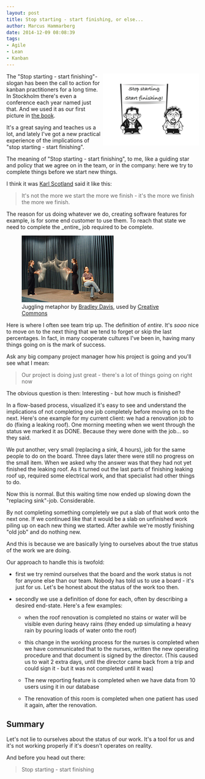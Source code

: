 ```yaml
---
layout: post
title: Stop starting - start finishing, or else...
author: Marcus Hammarberg
date: 2014-12-09 08:08:39
tags:
- Agile
- Lean
- Kanban
---
```


<img src="/img/stopStarting.jpg" style="float:right" width="50%">The "Stop starting - start finishing"-slogan has been the call to action for kanban practitioners for a long time. In Stockholm there's even a conference each year named just that.
And we used it as our first picture in <a href="http://bit.ly/theKanbanBook">the book</a>.

It's a great saying and teaches us a lot, and lately I've got a new practical experience of the implications of "stop starting - start finishing".
<!-- excerpt-end -->
The meaning of "Stop starting - start finishing", to me, like a guiding star and policy that we agree on in the team, or in the company: here we try to complete things before we start new things.

I think it was <a href="https://twitter.com/kjscotland">Karl Scotland</a> said it like this:
<blockquote>It's not the more we start the more we finish - it's the more we finish the more we finish.</blockquote>
The reason for us doing whatever we do, creating software features for example, is for some end customer to use them. To reach that state we need to complete the _entire_ job required to be complete.

<figure style="float:left">
	<img src="/img/juggling.jpg" alt="Juggling">
	<figcaption>Juggling metaphor by <a href="https://www.flickr.com/photos/backpackphotography/">Bradley Davis</a>, used by <a href="https://creativecommons.org/licenses/by-nd/2.0/">Creative Commons</a></figcaption>
</figure>

Here is where I often see team trip up. The definition of _entire_. It's *sooo* nice to move on to the next thing that we tend to forget or skip the last percentages. In fact, in many cooperate cultures I've been in, having many things going on is the mark of success.

Ask any big company project manager how his project is going and you'll see what I mean:
<blockquote>Our project is doing just great - there's a lot of things going on right now</blockquote>
The obvious question is then: Interesting - but how much is finished?

In a flow-based process, visualized it's easy to see and understand the implications of not completing one job completely before moving on to the next. Here's one example for my current client: we had a renovation job to do (fixing a leaking roof).
One morning meeting when we went through the status we marked it as DONE. Because they were done with the job... so they said.

We put another, very small (replacing a sink, 4 hours), job for the same people to do on the board. Three days later there were still no progress on the small item. When we asked why the answer was that they had not yet finished the leaking roof. As it turned out the last parts of finishing leaking roof up, required some electrical work, and that specialist had other things to do.

Now this is normal. But this waiting time now ended up slowing down the "replacing sink"-job. Considerable.

By not completing something completely we put a slab of that work onto the next one. If we continued like that it would be a slab on unfinished work piling up on each new thing we started. After awhile we're mostly finishing "old job" and do nothing new.

And this is because we are basically lying to ourselves about the true status of the work we are doing.

Our approach to handle this is twofold:

* first we try remind ourselves that the board and the work status is not for anyone else than our team. Nobody has told us to use a board - it's just for us. Let's be honest about the status of the work too then.

* secondly we use a definition of done for each, often by describing a desired end-state. Here's a few examples:

	* when the roof renovation is completed no stains or water will be visible even during heavy rains (they ended up simulating a heavy rain by pouring loads of water onto the roof)

	* this change in the working process for the nurses is completed when we have communicated that to the nurses, written the new operating procedure and that document is signed by the director. (This caused us to wait 2 extra days, until the director came back from a trip and could sign it - but it was not completed until it was)

	* The new reporting feature is completed when we have data from 10 users using it in our database

	* The renovation of this room is completed when one patient has used it again, after the renovation.

## Summary
Let's not lie to ourselves about the status of our work. It's a tool for us and it's not working properly if it's doesn't operates on reality.

And before you head out there:
<blockquote>Stop starting - start finishing</blockquote>